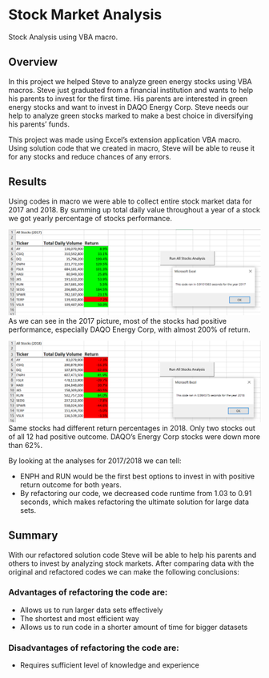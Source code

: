 # **Stock Market Analysis**
Stock Analysis using VBA macro.

## **Overview**
In this project we helped Steve to analyze green energy stocks using VBA macros. Steve just graduated from a financial institution and wants to help his parents to invest for the first time. His parents are interested in green energy stocks and want to invest in DAQO Energy Corp. Steve needs our help to analyze green stocks marked to make a best choice in diversifying his parents’ funds. 

This project was made using Excel’s extension application VBA macro. Using solution code that we created in macro, Steve will be able to reuse it for any stocks and reduce chances of any errors. 

## **Results**
Using codes in macro we were able to collect entire stock market data for 2017 and 2018. By summing up total daily value throughout a year of a stock we got yearly percentage of stocks performance. 

![VBA_Challenge_2017](Resourses/VBA_Challenge_2017.png) 
As we can see in the 2017 picture, most of the stocks had positive performance, especially DAQO Energy Corp, with almost 200% of return. 

![VBA_Challenge_2018](Resourses/VBA_Challenge_2018.png)
Same stocks had different return percentages in 2018. Only two stocks out of all 12 had positive outcome. DAQO’s Energy Corp stocks were down more than 62%. 

By looking at the analyses for 2017/2018 we can tell:
- ENPH and RUN would be the first best options to invest in with positive return outcome for both years. 
- By refactoring our code, we decreased code runtime from 1.03 to 0.91 seconds, which makes refactoring the ultimate solution for large data sets.

## **Summary**
With our refactored solution code Steve will be able to help his parents and others to invest by analyzing stock markets. After comparing data with the original and refactored codes we can make the following conclusions:

### Advantages of refactoring the code are:
- Allows us to run larger data sets effectively 
- The shortest and most efficient way
- Allows us to run code in a shorter amount of time for bigger datasets 

### Disadvantages of refactoring the code are:
- Requires sufficient level of knowledge and experience 



